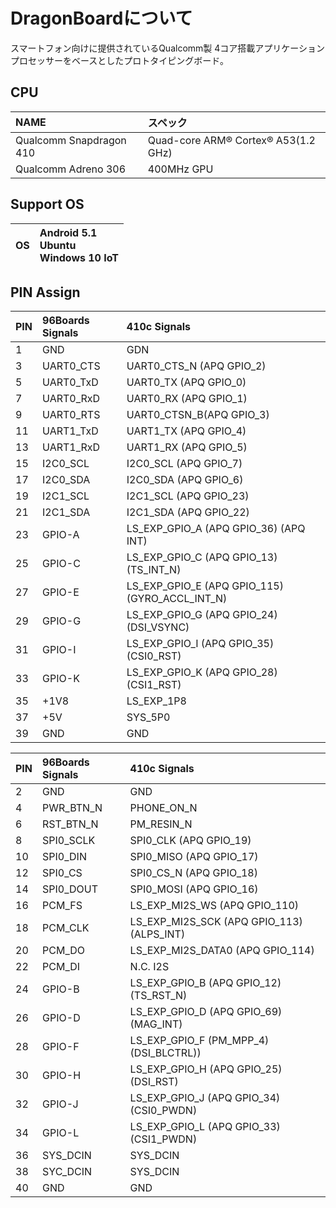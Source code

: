 # DragonBoardについて

スマートフォン向けに提供されているQualcomm製 4コア搭載アプリケーションプロセッサーをベースとしたプロトタイピングボード。

## CPU

| NAME | スペック | 
|:--|:--|
| Qualcomm Snapdragon 410 | Quad-core ARM® Cortex® A53(1.2 GHz) |
| Qualcomm Adreno 306 | 400MHz GPU |

## Support OS

| OS |  Android 5.1<br>Ubuntu<br>Windows 10 IoT | 
|:--|:--|


## PIN Assign

| PIN | 96Boards Signals | 410c Signals |
|:--|:--|:--|
| 1 | GND | GDN |
| 3 | UART0_CTS | UART0_CTS_N (APQ GPIO_2) |
| 5 | UART0_TxD | UART0_TX (APQ GPIO_0) |
| 7 | UART0_RxD | UART0_RX (APQ GPIO_1) |
| 9 | UART0_RTS | UART0_CTSN_B(APQ GPIO_3) |
| 11 | UART1_TxD | UART1_TX (APQ GPIO_4) |
| 13 | UART1_RxD | UART1_RX (APQ GPIO_5) |
| 15 | I2C0_SCL | I2C0_SCL (APQ GPIO_7) |
| 17 | I2C0_SDA | I2C0_SDA (APQ GPIO_6) |
| 19 | I2C1_SCL | I2C1_SCL (APQ GPIO_23) |
| 21 | I2C1_SDA | I2C1_SDA (APQ GPIO_22) |
| 23 | GPIO-A | LS_EXP_GPIO_A (APQ GPIO_36) (APQ INT) |
| 25 | GPIO-C | LS_EXP_GPIO_C (APQ GPIO_13) (TS_INT_N) |
| 27 | GPIO-E | LS_EXP_GPIO_E (APQ GPIO_115) (GYRO_ACCL_INT_N) |
| 29 | GPIO-G | LS_EXP_GPIO_G (APQ GPIO_24) (DSI_VSYNC) |
| 31 | GPIO-I | LS_EXP_GPIO_I (APQ GPIO_35) (CSI0_RST) |
| 33 | GPIO-K | LS_EXP_GPIO_K (APQ GPIO_28) (CSI1_RST) |
| 35 | +1V8 | LS_EXP_1P8 |
| 37 | +5V | SYS_5P0 |
| 39 | GND | GND |

| PIN | 96Boards Signals | 410c Signals |
|:--|:--|:--|
| 2 | GND | GND |
| 4 | PWR_BTN_N | PHONE_ON_N |
| 6 | RST_BTN_N | PM_RESIN_N |
| 8 | SPI0_SCLK | SPI0_CLK (APQ GPIO_19) |
| 10 | SPI0_DIN | SPI0_MISO (APQ GPIO_17) |
| 12 | SPI0_CS | SPI0_CS_N (APQ GPIO_18) |
| 14 | SPI0_DOUT | SPI0_MOSI (APQ GPIO_16) |
| 16 | PCM_FS | LS_EXP_MI2S_WS (APQ GPIO_110) |
| 18 | PCM_CLK | LS_EXP_MI2S_SCK (APQ GPIO_113) (ALPS_INT) |
| 20 | PCM_DO | LS_EXP_MI2S_DATA0 (APQ GPIO_114) |
| 22 | PCM_DI | N.C. I2S |
| 24 | GPIO-B | LS_EXP_GPIO_B (APQ GPIO_12) (TS_RST_N) |
| 26 | GPIO-D | LS_EXP_GPIO_D (APQ GPIO_69) (MAG_INT) |
| 28 | GPIO-F | LS_EXP_GPIO_F (PM_MPP_4) (DSI_BLCTRL)) |
| 30 | GPIO-H | LS_EXP_GPIO_H (APQ GPIO_25) (DSI_RST) |
| 32 | GPIO-J | LS_EXP_GPIO_J (APQ GPIO_34) (CSI0_PWDN) |
| 34 | GPIO-L | LS_EXP_GPIO_L (APQ GPIO_33) (CSI1_PWDN) |
| 36 | SYS_DCIN | SYS_DCIN |
| 38 | SYC_DCIN | SYS_DCIN |
| 40 | GND | GND |